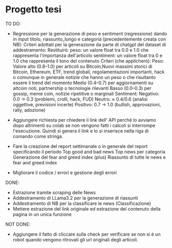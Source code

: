 # Progetto tesi

 TO DO:
 
- Regressione per la generazione di peso e sentiment (regressione) dando in input titolo, riassunto_lungo e categoria (precedentemente creata con NB):
    Criteri adottati per la generazione da parte di chatgpt del dataset di addestramento:
        Restituirò:
            peso: un valore float tra 0.0 e 1.0 che rappresenta l'importanza dell'articolo
            sentiment: un valore float tra 0 e 1.0 che rappresenta il tono del contenuto
        Criteri (che applicherò):
            Peso:   
                Valore alto (0.8–1.0) per articoli su Bitcoin,Nuovi massimi storici di Bitcoin, Ethereum, ETF, trend globali, regolamentazioni importanti, hack o comunque in generale notizie che hanno un peso o che risultanto essere il trend del momento
                Medio (0.4–0.7) per aggiornamenti su altcoin noti, partnership o tecnologie rilevanti
                Basso (0.0–0.3) per gossip, meme coin, notizie ripetitive o marginali
            Sentiment:
                Negativo: 0.0 → 0.3 (problemi, crolli, hack, FUD)
                Neutro: ≈ 0.4/0.6 (analisi oggettive, previsioni incerte)
                Positivo: 0.7 → 1.0 (bullish, approvazioni, rally, adozione)

- Aggiungere richiesta per chiedere il link dell' API perchè lo avviamo dopo altrimenti su colab se non vengono fatti i calcoli si interrompe l'esecuzione.
Quindi si genera il link e lo si inserisce nella riga di comando come stringa.

- Fare la creazione del report settimanale o in generale del report specificando il periodo
    Top good and bad news
    Top news per categoria
    Generazione del fear and greed index
    (plus) Riassunto di tutte le news e fear and greed index

- Migliorare il codice / errori e gestione degli errori



DONE:
- Estrazione tramite scraping delle News
- Addestramento di LLama3.2 per la generazione di riassunti
- Addestramento di NB per la classificare le news (Classificazione)
- Mettere estrazione del link originale ed estrazione del contenuto della pagina in un unica funzione

NOT DONE:
- Aggiungere il fatto di cliccare sulla check per verificare se non si è un robot quando vengono ritrovati gli url originali degli articoli.





